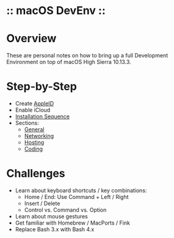 ﻿:: macOS DevEnv ::
==================

# Overview

These are personal notes on how to bring up a full Development Environment on top of macOS High Sierra 10.13.3.

# Step-by-Step

- Create [AppleID](https://appleid.apple.com)
- Enable iCloud
- [Installation Sequence](InstallationSequence.md)
- Sections:
    - [General](General.md)
    - [Networking](Networking.md)
    - [Hosting](Hosting.md)
    - [Coding](Coding.md)

# Challenges

- Learn about keyboard shortcuts / key combinations:
    - Home / End: Use Command + Left / Right
    - Insert / Delete
    - Control vs. Command vs. Option
- Learn about mouse gestures
- Get familiar with Homebrew / MacPorts / Fink
- Replace Bash 3.x with Bash 4.x
